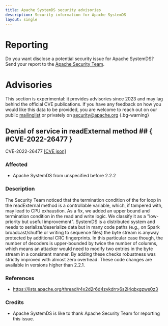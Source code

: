 ```yaml
---
title: Apache SystemDS security advisories
description: Security information for Apache SystemDS
layout: single
---
```


# Reporting

Do you want disclose a potential security issue for Apache SystemDS? Send your report to the [Apache Security Team](mailto:security@apache.org).

# Advisories

This section is experimental: it provides advisories since 2023 and may lag behind the official CVE publications. If you have any feedback on how you would like this data to be provided, you are welcome to reach out on our public [mailinglist](/mailinglist) or privately on [security@apache.org](mailto:security@apache.org)
{.bg-warning}

## Denial of service in readExternal method ## { #CVE-2022-26477 }

CVE-2022-26477 [\[CVE json\]](./CVE-2022-26477.cve.json)

### Affected

* Apache SystemDS from unspecified before 2.2.2


### Description

The Security Team noticed that the termination condition of the for loop in the readExternal method is a controllable variable, which, if tampered with, may lead to CPU exhaustion. As a fix, we added an upper bound and termination condition in the read and write logic. We classify it as a "low-priority but useful improvement". SystemDS is a distributed system and needs to serialize/deserialize data but in many code paths (e.g., on Spark broadcast/shuffle or writing to sequence files) the byte stream is anyway protected by additional CRC fingerprints. In this particular case though, the number of decoders is upper-bounded by twice the number of columns, which means an attacker would need to modify two entries in the byte stream in a consistent manner. By adding these checks robustness was strictly improved with almost zero overhead. These code changes are available in versions higher than 2.2.1.

### References
* https://lists.apache.org/thread/r4x2d2r6d4zykdrrx6s2l4qbxgzws0z3


### Credits
* Apache SystemDS is like to thank Apache Security Team for reporting this issue.
